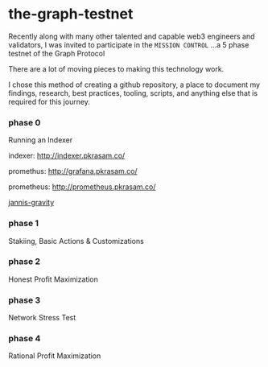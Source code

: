 # the-graph-testnet

Recently along with many other talented and capable web3 engineers and validators, I was invited to participate in the `MISSION CONTROL` ...a 5 phase testnet of the Graph Protocol

There are a lot of moving pieces to making this technology work.

I chose this method of creating a github repository, a place to document my findings, research, best practices, tooling, scripts, and anything else that is required for this journey.

### phase 0
Running an Indexer

indexer: http://indexer.pkrasam.co/

promethus: http://grafana.pkrasam.co/

prometheus: http://prometheus.pkrasam.co/

[jannis-gravity](http://indexer.pkrasam.co/subgraphs/name/jannis/gravity/graphql?query=%23%20Query%20body%0Aquery%20%7B%0A%20%20gravatars(first%3A%205)%20%7B%0A%20%20%20%20id%0A%20%20%20%20owner%0A%20%20%20%20displayName%0A%20%20%20%20imageUrl%0A%20%20%7D%0A%7D%0A)



### phase 1
Stakiing, Basic Actions & Customizations

### phase 2
Honest Profit Maximization

### phase 3
Network Stress Test

### phase 4
Rational Profit Maximization

